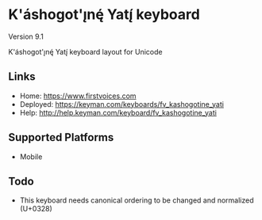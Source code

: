 K'áshogot'ı̨nę́ Yatı̨́ keyboard
======================

Version 9.1

K'áshogot'ı̨nę́ Yatı̨́ keyboard layout for Unicode

Links
-----

 * Home:     <https://www.firstvoices.com>
 * Deployed: <https://keyman.com/keyboards/fv_kashogotine_yati>
 * Help:     <http://help.keyman.com/keyboard/fv_kashogotine_yati>
 
Supported Platforms
-------------------

 * Mobile

Todo
----

 * This keyboard needs canonical ordering to be changed and normalized (U+0328)
